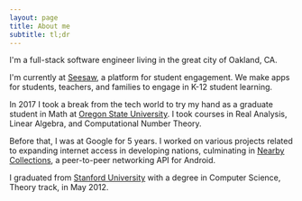 ```yaml
---
layout: page
title: About me
subtitle: tl;dr
---
```


I'm a full-stack software engineer living in the great city of Oakland, CA.

I'm currently at [Seesaw](https://web.seesaw.me), a platform for student engagement. We make apps for students, teachers, and families to engage in K-12 student learning.

In 2017 I took a break from the tech world to try my hand as a graduate student in Math at [Oregon State University](https://math.oregonstate.edu/). I took courses in Real Analysis, Linear Algebra, and Computational Number Theory.

Before that, I was at Google for 5 years. I worked on various projects related to expanding internet access in developing nations, culminating in [Nearby Collections](https://developers.google.com/nearby/connections/overview), a peer-to-peer networking API for Android.

I graduated from [Stanford University](https://cs.stanford.edu/) with a degree in Computer Science, Theory track, in May 2012.

